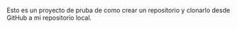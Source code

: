 Esto es un proyecto de pruba de como crear un repositorio  y clonarlo desde GitHub a mi repositorio local.
